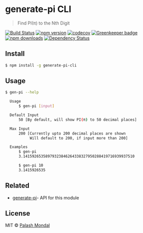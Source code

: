 # generate-pi CLI

> Find PI(π) to the Nth Digit

[![Build Status](https://travis-ci.org/palashmon/generate-pi-cli.svg?branch=master)](https://travis-ci.org/palashmon/generate-pi-cli)
[![npm version](https://img.shields.io/npm/v/generate-pi-cli.svg)](http://npm.im/generate-pi-cli)
[![codecov](https://codecov.io/gh/palashmon/generate-pi-cli/branch/master/graph/badge.svg)](https://codecov.io/gh/palashmon/generate-pi-cli)
[![Greenkeeper badge](https://badges.greenkeeper.io/palashmon/generate-pi-cli.svg)](https://greenkeeper.io/)
[![npm downloads](https://img.shields.io/npm/dm/generate-pi-cli.svg)](http://npm.im/generate-pi-cli)
[![Dependency Status](https://david-dm.org/palashmon/generate-pi-cli.svg)](https://david-dm.org/palashmon/generate-pi-cli)

## Install

```bash
$ npm install -g generate-pi-cli
```

## Usage

```bash
$ gen-pi --help

  Usage
      $ gen-pi [input]

  Default Input
      50 [By default, will show PI(π) to 50 decimal places]

  Max Input
      200 [Currently upto 200 decimal places are shown
           Will default to 200, if input more than 200]

  Examples
      $ gen-pi
      3.14159265358979323846264338327950288419716939937510

      $ gen-pi 10
      3.1415926535
```

## Related

- [generate-pi](https://github.com/palashmon/generate-pi)- API for this module

## License

MIT © [Palash Mondal](https://github.com/palashmon)

